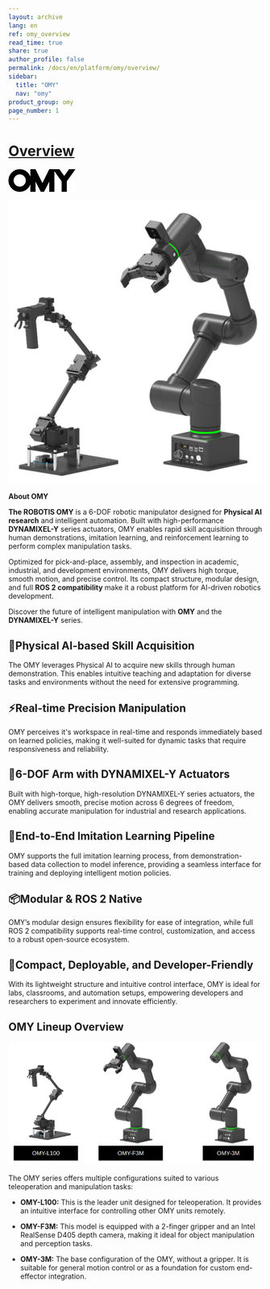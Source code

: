 ```yaml
---
layout: archive
lang: en
ref: omy_overview
read_time: true
share: true
author_profile: false
permalink: /docs/en/platform/omy/overview/
sidebar:
  title: "OMY"
  nav: "omy"
product_group: omy
page_number: 1
---
```


<style>body {counter-reset: h1 0 !important;}</style>

# [Overview](#overview)

![](/assets/images/platform/omy/omy_logo.png)

![](/assets/images/platform/omy/omy_product.png)

**About OMY**

**The ROBOTIS OMY** is a 6-DOF robotic manipulator designed for **Physical AI research** and intelligent automation. Built with high-performance **DYNAMIXEL-Y** series actuators, OMY enables rapid skill acquisition through human demonstrations, imitation learning, and reinforcement learning to perform complex manipulation tasks.

Optimized for pick-and-place, assembly, and inspection in academic, industrial, and development environments, OMY delivers high torque, smooth motion, and precise control. Its compact structure, modular design, and full **ROS 2 compatibility** make it a robust platform for AI-driven robotics development.

Discover the future of intelligent manipulation with **OMY** and the **DYNAMIXEL-Y** series.

## 🧠Physical AI-based Skill Acquisition
The OMY leverages Physical AI to acquire new skills through human demonstration. This enables intuitive teaching and adaptation for diverse tasks and environments without the need for extensive programming.

## ⚡Real-time Precision Manipulation
OMY perceives it's workspace in real-time and responds immediately based on learned policies, making it well-suited for dynamic tasks that require responsiveness and reliability.

## 🦾6-DOF Arm with DYNAMIXEL-Y Actuators
Built with high-torque, high-resolution DYNAMIXEL-Y series actuators, the OMY delivers smooth, precise motion across 6 degrees of freedom, enabling accurate manipulation for industrial and research applications.

## 🔄End-to-End Imitation Learning Pipeline
OMY supports the full imitation learning process, from demonstration-based data collection to model inference, providing a seamless interface for training and deploying intelligent motion policies.

## 📦Modular & ROS 2 Native
OMY’s modular design ensures flexibility for ease of integration, while full ROS 2 compatibility supports real-time control, customization, and access to a robust open-source ecosystem.

## 🤖Compact, Deployable, and Developer-Friendly
With its lightweight structure and intuitive control interface, OMY is ideal for labs, classrooms, and automation setups, empowering developers and researchers to experiment and innovate efficiently.

## OMY Lineup Overview

<img src="/assets/images/platform/omy/omy_models.png" width="700"/>

The OMY series offers multiple configurations suited to various teleoperation and manipulation tasks:

- **OMY-L100:**
This is the leader unit designed for teleoperation. It provides an intuitive interface for controlling other OMY units remotely.

- **OMY-F3M:**
This model is equipped with a 2-finger gripper and an Intel RealSense D405 depth camera, making it ideal for object manipulation and perception tasks.

- **OMY-3M:**
The base configuration of the OMY, without a gripper. It is suitable for general motion control or as a foundation for custom end-effector integration.

